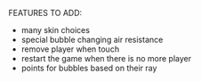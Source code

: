 FEATURES TO ADD: 
- many skin choices
- special bubble changing air resistance
- remove player when touch
- restart the game when there is no more player
- points for bubbles based on their ray
